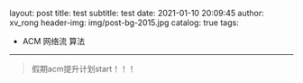 layout:       post
title:        test
subtitle:     test
date:         2021-01-10 20:09:45
author:       xv_rong
header-img:   img/post-bg-2015.jpg
catalog:      true
tags:
  -  ACM 网络流 算法
---

> 假期acm提升计划start！！！

